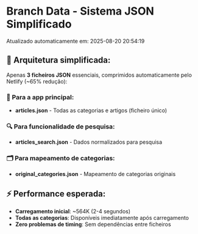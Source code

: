# Branch Data - Sistema JSON Simplificado
Atualizado automaticamente em: 2025-08-20 20:54:19

## 🎯 Arquitetura simplificada:
Apenas **3 ficheiros JSON** essenciais, comprimidos automaticamente pelo Netlify (~65% redução):

### 📱 Para a app principal:
- **articles.json** - Todas as categorias e artigos (ficheiro único)

### 🔍 Para funcionalidade de pesquisa:
- **articles_search.json** - Dados normalizados para pesquisa

### 🗂️ Para mapeamento de categorias:
- **original_categories.json** - Mapeamento de categorias originais

## ⚡ Performance esperada:
- **Carregamento inicial**: ~564K (2-4 segundos)
- **Todas as categorias**: Disponíveis imediatamente após carregamento
- **Zero problemas de timing**: Sem dependências entre ficheiros

